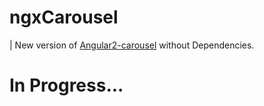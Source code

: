 # ngxCarousel

| New version of [Angular2-carousel](https://github.com/kappys1/angular2-carousel) without Dependencies.

# In Progress...
